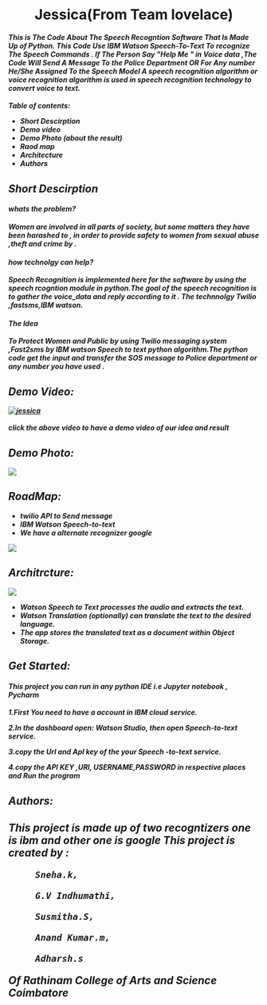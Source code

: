 <b><h1 align="center">Jessica(From Team lovelace)</h1><b>

<i><h4>This is The Code About The Speech Recogntion Software That Is Made  Up of Python. This Code Use IBM Watson Speech-To-Text To recognize The Speech Commands .
If The Person Say "Help Me " in Voice data ,The Code Will Send A Message To the Police Department OR For  Any number He/She Assigned To the Speech Model
A speech recognition algorithm or voice recognition algorithm is used in speech recognition technology to convert voice to text.</h4><i>

        
        
        
Table of contents:
* Short Descirption
* Demo video
* Demo Photo (about the result)
* Raod map
* Architecture
* Authors
       
        
        
<h2 align="left">Short Descirption</h2>
        <h4 align= "left">whats the problem?</h4>
        Women are involved in all parts of society, but some matters they have been harashed  to , in order to provide safety to women from sexual abuse ,theft and  crime by .
         <h4 align= "left">how technolgy can help?</h4>
          Speech Recognition  is implemented here for the software by using the speech rcogntion module in python.The goal of the speech recognition is to gather the voice_data and reply according to it . The technnolgy Twilio ,fastsms,IBM watson.
        <h4 align= "left">The Idea</h4>
         To Protect Women and Public by using Twilio messaging system ,Fast2sms by IBM watson Speech to text python algorithm.The python code  get the input and transfer the SOS message to Police department or any number you have used .
 
<h2 align="left" >Demo Video:</h2>
        
        
[![jessica](https://img.youtube.com/vi/hmlqSHL0nSQ/0.jpg)](https://www.youtube.com/watch?v=hmlqSHL0nSQ)</br>  
click the above video to have a demo video of our idea and result











<h2 align="left" >Demo Photo:</h2> 
        
        
![]( Demo%20Photo/jessica.png)

<h2 align="left" >RoadMap:</h2> 
  

* twilio API to Send message
* IBM Watson Speech-to-text
* We have a alternate recognizer google
       
        
![]( Demo%20Photo/RoadMap.jpeg)

<h2 align="left" >Architrcture:</h2>
        
![]( Demo%20Photo/Architecture.jpeg)
* Watson Speech to Text processes the audio and extracts the text.
* Watson Translation (optionally) can translate the text to the desired language.
* The app stores the translated text as a document within Object Storage.
 <h2 align="left" >Get Started:</h2> 
        <h4>This project you can run in any python IDE i.e Jupyter notebook , Pycharm</h4>
 1.First You need to have a account in IBM cloud service. 
        
 2.In the dashboard open: Watson Studio, then open Speech-to-text service. 
        
 3.copy the Url and ApI key of the your Speech -to-text service.
        
 4.copy the API KEY ,URl, USERNAME,PASSWORD in respective places and Run the program
        
  
<h2 align="left" >Authors:<h2>

This project is made up of two recogntizers one is ibm and other one is google
This project is created by :

         Sneha.k,
	
         G.V Indhumathi,
	
         Susmitha.S,
	
         Anand Kumar.m,
	
         Adharsh.s
	
Of Rathinam College of Arts and Science Coimbatore
